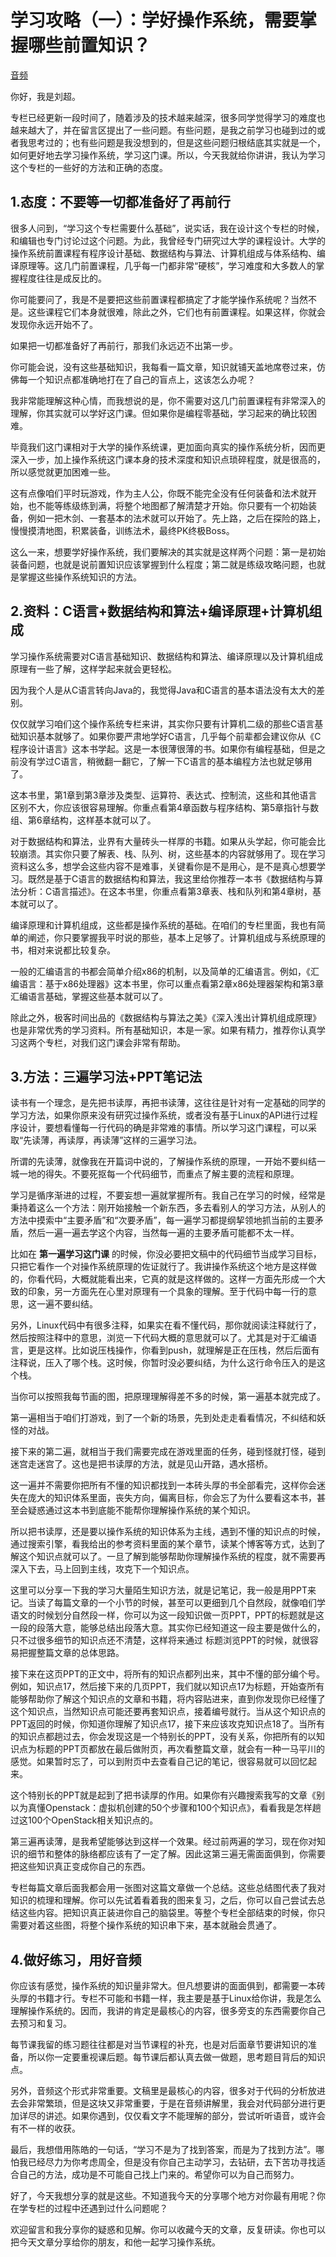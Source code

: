 # 学习攻略（一）：学好操作系统，需要掌握哪些前置知识？

[音频](https://static001.geekbang.org/resource/audio/96/99/9675fa5b4b9cf945db96ec768d9c1299.mp3)

你好，我是刘超。

专栏已经更新一段时间了，随着涉及的技术越来越深，很多同学觉得学习的难度也越来越大了，并在留言区提出了一些问题。有些问题，是我之前学习也碰到过的或者我思考过的；也有些问题是我没想到的，但是这些问题归根结底其实就是一个，如何更好地去学习操作系统，学习这门课。所以，今天我就给你讲讲，我认为学习这个专栏的一些好的方法和正确的态度。

## 1.态度：不要等一切都准备好了再前行

很多人问到，“学习这个专栏需要什么基础”，说实话，我在设计这个专栏的时候，和编辑也专门讨论过这个问题。为此，我曾经专门研究过大学的课程设计。大学的操作系统前置课程有程序设计基础、数据结构与算法、计算机组成与体系结构、编译原理等。这几门前置课程，几乎每一门都非常“硬核”，学习难度和大多数人的掌握程度往往是成反比的。

你可能要问了，我是不是要把这些前置课程都搞定了才能学操作系统呢？当然不是。这些课程它们本身就很难，除此之外，它们也有前置课程。如果这样，你就会发现你永远开始不了。

如果把一切都准备好了再前行，那我们永远迈不出第一步。

你可能会说，没有这些基础知识，我每看一篇文章，知识就铺天盖地席卷过来，仿佛每一个知识点都准确地打在了自己的盲点上，这该怎么办呢？

我非常能理解这种心情，而我想说的是，你不需要对这几门前置课程有非常深入的理解，你其实就可以学好这门课。但如果你是编程零基础，学习起来的确比较困难。

毕竟我们这门课相对于大学的操作系统课，更加面向真实的操作系统分析，因而更深入一步，加上操作系统这门课本身的技术深度和知识点琐碎程度，就是很高的，所以感觉就更加困难一些。

这有点像咱们平时玩游戏，作为主人公，你既不能完全没有任何装备和法术就开始，也不能等练级练到满，将整个地图都了解清楚才开始。你只要有一个初始装备，例如一把木剑、一套基本的法术就可以开始了。先上路，之后在探险的路上，慢慢摸清地图，积累装备，训练法术，最终PK终极Boss。

这么一来，想要学好操作系统，我们要解决的其实就是这样两个问题：第一是初始装备问题，也就是说前置知识应该掌握到什么程度；第二就是练级攻略问题，也就是掌握这些操作系统知识的方法。

## 2.资料：C语言+数据结构和算法+编译原理+计算机组成

学习操作系统需要对C语言基础知识、数据结构和算法、编译原理以及计算机组成原理有一些了解，这样学起来就会更轻松。

因为我个人是从C语言转向Java的，我觉得Java和C语言的基本语法没有太大的差别。

仅仅就学习咱们这个操作系统专栏来讲，其实你只要有计算机二级的那些C语言基础知识基本就够了。如果你要严肃地学好C语言，几乎每个前辈都会建议你从《C程序设计语言》这本书学起。这是一本很薄很薄的书。如果你有编程基础，但是之前没有学过C语言，稍微翻一翻它，了解一下C语言的基本编程方法也就足够用了。

这本书里，第1章到第3章涉及类型、运算符、表达式、控制流，这些和其他语言区别不大，你应该很容易理解。你重点看第4章函数与程序结构、第5章指针与数组、第6章结构，这样基本就可以了。

对于数据结构和算法，业界有大量砖头一样厚的书籍。如果从头学起，你可能会比较崩溃。其实你只要了解表、栈、队列、树，这些基本的内容就够用了。现在学习资料这么多，想学会这些内容不是难事，关键看你是不是用心，是不是真心想要学习。既然是基于C语言的数据结构和算法，我这里给你推荐一本书《数据结构与算法分析：C语言描述》。在这本书里，你重点看第3章表、栈和队列和第4章树，基本就可以了。

编译原理和计算机组成，这些都是操作系统的基础。在咱们的专栏里面，我也有简单的阐述，你只要掌握我平时说的那些，基本上足够了。计算机组成与系统原理的书，相对来说都比较复杂。

一般的汇编语言的书都会简单介绍x86的机制，以及简单的汇编语言。例如，《汇编语言：基于x86处理器》这本书里，你可以重点看第2章x86处理器架构和第3章汇编语言基础，掌握这些基本就可以了。

除此之外，极客时间出品的《数据结构与算法之美》《深入浅出计算机组成原理》也是非常优秀的学习资料。所有基础知识，本是一家。如果有精力，推荐你认真学习这两个专栏，对我们这门课会非常有帮助。

## 3.方法：三遍学习法+PPT笔记法

读书有一个理念，是先把书读厚，再把书读薄，这往往是针对有一定基础的同学的学习方法，如果你原来没有研究过操作系统，或者没有基于Linux的API进行过程序设计，要想看懂每一行代码的确是非常难的事情。所以学习这门课程，可以采取“先读薄，再读厚，再读薄”这样的三遍学习法。

所谓的先读薄，就像我在开篇词中说的，了解操作系统的原理，一开始不要纠结一城一地的得失。不要死抠每一个代码细节，而重点了解主要的流程和原理。

学习是循序渐进的过程，不要妄想一遍就掌握所有。我自己在学习的时候，经常是秉持着这么一个方法：刚开始接触一个新东西，多去看别人的学习方法，从别人的方法中摸索中“主要矛盾”和“次要矛盾”，每一遍学习都提纲挈领地抓当前的主要矛盾，然后一遍一遍去学这个内容，当然每一遍的主要矛盾可能都不太一样。

比如在 **第一遍学习这门课**
的时候，你没必要把文稿中的代码细节当成学习目标，只把它看作一个对操作系统原理的佐证就行了。我讲操作系统这个地方是这样做的，你看代码，大概就能看出来，它真的就是这样做的。这样一方面先形成一个大致的印象，另一方面先在心里对原理有一个具象的理解。至于代码中每一行的意思，这一遍不要纠结。

另外，Linux代码中有很多注释，如果实在看不懂代码，那你就阅读注释就行了，然后按照注释中的意思，浏览一下代码大概的意思就可以了。尤其是对于汇编语言，更是这样。比如说压栈操作，你看到push，就理解是正在压栈，然后后面有注释说，压入了哪个栈。这时候，你暂时没必要纠结，为什么这行命令压入的是这个栈。

当你可以按照我每节画的图，把原理理解得差不多的时候，第一遍基本就完成了。

第一遍相当于咱们打游戏，到了一个新的场景，先到处走走看看情况，不纠结和妖怪的对战。

接下来的第二遍，就相当于我们需要完成在游戏里面的任务，碰到怪就打怪，碰到迷宫走迷宫了。这也是把书读厚的方法，就是见山开路，遇水搭桥。

这一遍并不需要你把所有不懂的知识都找到一本砖头厚的书全部看完，这样你会迷失在庞大的知识体系里面，丧失方向，偏离目标，你会忘了为什么要看这本书，甚至会疑惑通过这本书到底能不能帮你理解操作系统的某个知识。

所以把书读厚，还是要以操作系统的知识体系为主线，遇到不懂的知识点的时候，通过搜索引擎，看我给出的参考资料里面的某个章节，读某个博客等方式，达到了解这个知识点就可以了。一旦了解到能够帮助你理解操作系统的程度，就不需要再深入下去，马上回到主线，攻克下一个知识点。

这里可以分享一下我的学习大量陌生知识方法，就是记笔记，我一般是用PPT来记。当读了每篇文章的一个小节的时候，甚至可以更细到几个自然段，就像咱们学语文的时候划分自然段一样，你可以为这一段知识做一页PPT，PPT的标题就是这一段的段落大意，能够总结出段落大意。其实你已经知道这一段主要是做什么的，只不过很多细节的知识点还不清楚，这样将来通过
标题浏览PPT的时候，就很容易把握整篇文章的总体思路。

接下来在这页PPT的正文中，将所有的知识点都列出来，其中不懂的部分编个号。例如，知识点17，然后接下来的几页PPT，我们就以知识点17为标题，开始查所有能够帮助你了解这个知识点的文章和书籍，将内容贴进来，直到你发现你已经懂了这个知识点，当然知识点可能还要再套知识点，接着编号就行。当从这个知识点的PPT返回的时候，你知道你理解了知识点17，接下来应该攻克知识点18了。当所有的知识点都趟过去，你会发现这是一个特别长的PPT，没有关系，你把所有的以知识点为标题的PPT页都放在最后做附页，再次看整篇文章，就会有一种一马平川的感觉。如果暂时忘了，可以到附页中去查看自己记的笔记，很容易就可以回忆起来。

这个特别长的PPT就是起到了把书读厚的作用。如果你有兴趣搜索我写的文章《别以为真懂Openstack：虚拟机创建的50个步骤和100个知识点》，看看我是怎样趟过这100个OpenStack相关知识点的。

第三遍再读薄，是我希望能够达到这样一个效果。经过前两遍的学习，现在你对知识的细节和整体的脉络都应该有了一定了解。因此这第三遍无需面面俱到，你需要把这些知识真正变成你自己的东西。

专栏每篇文章后面我都会用一张图对这篇文章做一个总结。这些总结图代表了我对知识的梳理和理解。你可以先试着看着我的图来复习，之后，你可以自己尝试去总结这些内容。把知识真正装进你自己的脑袋里。等整个专栏全部结束的时候，你只需要对着这些图，将整个操作系统的知识串下来，基本就融会贯通了。

## 4.做好练习，用好音频

你应该有感觉，操作系统的知识量非常大。但凡想要讲的面面俱到，都需要一本砖头厚的书籍才行。专栏不可能和书籍一样，我主要是基于Linux给你讲，我是怎么理解操作系统的。因而，我讲的肯定是最核心的内容，很多旁支的东西需要你自己去预习和复习。

每节课我留的练习题往往都是对当节课程的补充，也是对后面章节要讲知识的准备，所以你一定要重视课后题。每节课后都认真去做一做题，思考题目背后的知识点。

另外，音频这个形式非常重要。文稿里是最核心的内容，很多对于代码的分析放进去会非常繁琐，但是这块又非常重要，于是在音频讲解里，我会对代码部分进行更加详尽的讲述。如果你遇到，仅仅看文字不能理解的部分，尝试听听语音，或许会有不一样的收获。

最后，我想借用陈皓的一句话，“学习不是为了找到答案，而是为了找到方法”。哪怕我已经尽力为你考虑周全，但是没有你自己主动学习，去钻研，去下苦功寻找适合自己的方法，成功是不可能自己找上门来的。希望你可以为自己而努力。

好了，今天我想分享的就是这些。不知道我今天的分享哪个地方对你最有用呢？你在学专栏的过程中还遇到过什么问题呢？

欢迎留言和我分享你的疑惑和见解。你可以收藏今天的文章，反复研读。你也可以把今天文章分享给你的朋友，和他一起学习操作系统。

